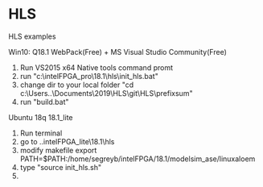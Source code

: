 # HLS
HLS examples

Win10: 
Q18.1 WebPack(Free) + MS Visual Studio Community(Free)
1. Run VS2015 x64 Native tools command promt
2. run "c:\intelFPGA_pro\18.1\hls\init_hls.bat"
3. change dir to your local folder "cd c:\Users\..\Documents\2019\HLS\git\HLS\prefixsum\"
4. run "build.bat"

Ubuntu 18q 18.1_lite

1. Run terminal
2. go to ..intelFPGA_lite\18.1\hls
3. modify makefile export PATH=$PATH:/home/segreyb/intelFPGA/18.1/modelsim_ase/linuxaloem
4. type "source init_hls.sh"
5. 
